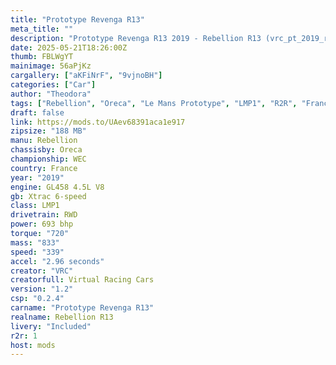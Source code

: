 ```yaml
---
title: "Prototype Revenga R13"
meta_title: ""
description: "Prototype Revenga R13 2019 - Rebellion R13 (vrc_pt_2019_revenga_r13) by VRC"
date: 2025-05-21T18:26:00Z
thumb: FBLWgYT
mainimage: 56aPjKz
cargallery: ["aKFiNrF", "9vjnoBH"]
categories: ["Car"]
author: "Theodora"
tags: ["Rebellion", "Oreca", "Le Mans Prototype", "LMP1", "R2R", "France", "2019", "VRC"]
draft: false
link: https://mods.to/UAev68391aca1e917
zipsize: "188 MB"
manu: Rebellion
chassisby: Oreca
championship: WEC
country: France
year: "2019"
engine: GL458 4.5L V8
gb: Xtrac 6-speed
class: LMP1
drivetrain: RWD
power: 693 bhp 
torque: "720"
mass: "833"
speed: "339"
accel: "2.96 seconds"
creator: "VRC"
creatorfull: Virtual Racing Cars
version: "1.2"
csp: "0.2.4"
carname: "Prototype Revenga R13"
realname: Rebellion R13
livery: "Included"
r2r: 1
host: mods
---
```

